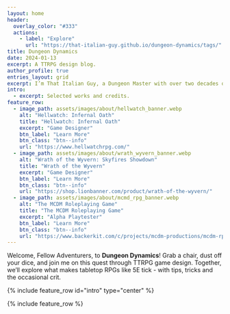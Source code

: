 ```yaml
---
layout: home
header:
  overlay_color: "#333"
  actions:
    - label: "Explore"
      url: "https://that-italian-guy.github.io/dungeon-dynamics/tags/"
title: Dungeon Dynamics
date: 2024-01-13
excerpt: A TTRPG design blog.
author_profile: true
entries_layout: grid
excerpt: I’m That Italian Guy, a Dungeon Master with over two decades of experience and a TTRPG game designer.
intro: 
  - excerpt: Selected works and credits.
feature_row:
  - image_path: assets/images/about/hellwatch_banner.webp
    alt: "Hellwatch: Infernal Oath"
    title: "Hellwatch: Infernal Oath"
    excerpt: "Game Designer"
    btn_label: "Learn More"
    btn_class: "btn--info"
    url: "https://www.hellwatchrpg.com/"
  - image_path: assets/images/about/wrath_wyvern_banner.webp
    alt: "Wrath of the Wyvern: Skyfires Showdown"
    title: "Wrath of the Wyvern"
    excerpt: "Game Designer"
    btn_label: "Learn More"
    btn_class: "btn--info"
    url: "https://shop.lionbanner.com/product/wrath-of-the-wyvern/"
  - image_path: assets/images/about/mcmd_rpg_banner.webp
    alt: "The MCDM Roleplaying Game"
    title: "The MCDM Roleplaying Game"
    excerpt: "Alpha Playtester"
    btn_label: "Learn More"
    btn_class: "btn--info"
    url: "https://www.backerkit.com/c/projects/mcdm-productions/mcdm-rpg"
---
```


Welcome, Fellow Adventurers, to **Dungeon Dynamics**! Grab a chair, dust off your dice, and join me on this quest through TTRPG game design. Together, we’ll explore what makes tabletop RPGs like 5E tick - with tips, tricks and the occasional crit.

{% include feature_row id="intro" type="center" %}

{% include feature_row %}
